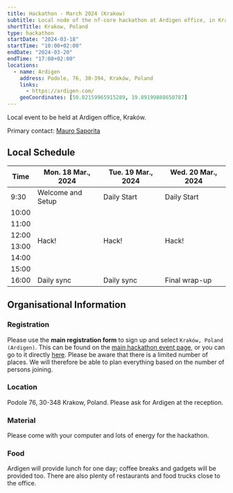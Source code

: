 ```yaml
---
title: Hackathon - March 2024 (Krakow)
subtitle: Local node of the nf-core hackathon at Ardigen office, in Kraków.
shortTitle: Krakow, Poland
type: hackathon
startDate: "2024-03-18"
startTime: "10:00+02:00"
endDate: "2024-03-20"
endTime: "17:00+02:00"
locations:
  - name: Ardigen
    address: Podole, 76, 30-394, Kraków, Poland
    links:
      - https://ardigen.com/
    geoCoordinates: [50.02159965915289, 19.89199888650787]
---
```


Local event to be held at Ardigen office, Kraków.

Primary contact: [<i class="fab fa-slack"></i> Mauro Saporita](https://nfcore.slack.com/team/U03PV7P60KA)

## Local Schedule

<div class="table-responsive">
    <table class="table table-hover table-sm table-bordered">
        <thead>
            <tr>
                <th>Time</th>
                <th>Mon. 18 Mar., 2024</th>
                <th>Tue. 19 Mar., 2024</th>
                <th>Wed. 20 Mar., 2024</th>
            </tr>
            </thead>
            <tbody>
            <tr>
                <td>9:30</td>
                <td background-color:navy; rowspan="1">Welcome and Setup</td>
                <td background-color:navy; rowspan="1">Daily Start</td>
                <td background-color:navy; rowspan="1">Daily Start</td>
            </tr>
                <td>10:00</td>
                <td rowspan="6">Hack!</td>
                <td rowspan="6">Hack!</td>
                <td rowspan="6">Hack!</td>
            </tr>
            <tr>
                <td>11:00</td>
            </tr>
            <tr>
                <td>12:00</td>
            </tr>
            <tr>
                <td>13:00</td>
            </tr>
            <tr>
                <td>14:00</td>
            </tr>
            <tr>
                <td>15:00</td>
            </tr>
            <tr>
                <td>16:00</td>
                <td background-color:navy; rowspan="1">Daily sync</td>
                <td background-color:navy; rowspan="1">Daily sync</td>
                <td background-color:navy; rowspan="1">Final wrap-up</td>
            </tr>
        </tbody>
    </table>
</div>

## Organisational Information

### Registration

Please use the **main registration form** to sign up and select `Kraków, Poland (Ardigen)`.
This can be found on the [main hackathon event page](https://nf-co.re/events/2024/hackathon-march-2024), or you can go to it directly [here](https://seqera.typeform.com/mar24hackathon).
Please be aware that there is a limited number of places. We will therefore be able to plan everything based on the number of persons joining.

### Location

Podole 76, 30-348 Krakow, Poland. Please ask for Ardigen at the reception.

### Material

Please come with your computer and lots of energy for the hackathon.

### Food

Ardigen will provide lunch for one day; coffee breaks and gadgets will be provided too.
There are also plenty of restaurants and food trucks close to the office.

